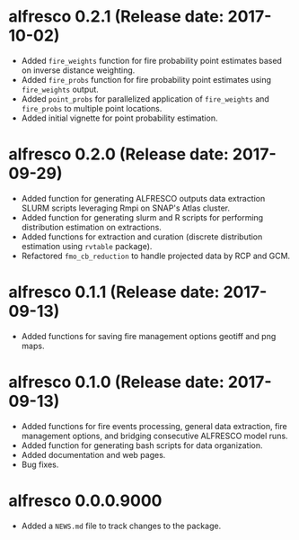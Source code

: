 # alfresco 0.2.1 (Release date: 2017-10-02)

* Added `fire_weights` function for fire probability point estimates based on inverse distance weighting.
* Added `fire_probs` function for fire probability point estimates using `fire_weights` output.
* Added `point_probs` for parallelized application of `fire_weights` and `fire_probs` to multiple point locations.
* Added initial vignette for point probability estimation.

# alfresco 0.2.0 (Release date: 2017-09-29)

* Added function for generating ALFRESCO outputs data extraction SLURM scripts leveraging Rmpi on SNAP's Atlas cluster.
* Added function for generating slurm and R scripts for performing distribution estimation on extractions.
* Added functions for extraction and curation (discrete distribution estimation using `rvtable` package).
* Refactored `fmo_cb_reduction` to handle projected data by RCP and GCM.

# alfresco 0.1.1 (Release date: 2017-09-13)

* Added functions for saving fire management options geotiff and png maps.

# alfresco 0.1.0 (Release date: 2017-09-13)

* Added functions for fire events processing, general data extraction, fire management options, and bridging consecutive ALFRESCO model runs.
* Added function for generating bash scripts for data organization.
* Added documentation and web pages.
* Bug fixes.

# alfresco 0.0.0.9000

* Added a `NEWS.md` file to track changes to the package.
